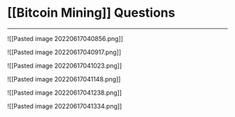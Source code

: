 # [[Bitcoin Mining]] Questions
___
![[Pasted image 20220617040856.png]]

![[Pasted image 20220617040917.png]]

![[Pasted image 20220617041023.png]]

![[Pasted image 20220617041148.png]]

![[Pasted image 20220617041238.png]]

![[Pasted image 20220617041334.png]]

